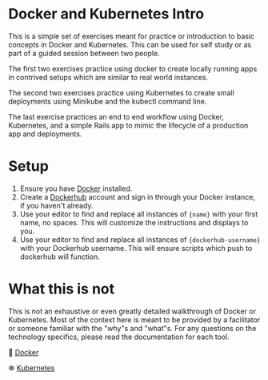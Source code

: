 # Docker and Kubernetes Intro

This is a simple set of exercises meant for practice or introduction to basic concepts in Docker and Kubernetes. This can be used for self study or as part of a guided session between two people.

The first two exercises practice using docker to create locally running apps in contrived setups which are similar to real world instances.

The second two exercises practice using Kubernetes to create small deployments using Minikube and the kubectl command line.

The last exercise practices an end to end workflow using Docker, Kubernetes, and a simple Rails app to mimic the lifecycle of a production app and deployments.

# Setup

1. Ensure you have [Docker](https://www.docker.com) installed.
2. Create a [Dockerhub](https://hub.docker.com) account and sign in through your Docker instance, if you haven't already.
3. Use your editor to find and replace all instances of `{name}` with your first name, no spaces. This will customize the instructions and displays to you.
4. Use your editor to find and replace all instances of `{dockerhub-username}` with your Dockerhub username. This will ensure scripts which push to dockerhub will function.

# What this is not

This is not an exhaustive or even greatly detailed walkthrough of Docker or Kubernetes. Most of the context here is meant to be provided by a facilitator or someone familiar with the "why"s and "what"s. For any questions on the technology specifics, please read the documentation for each tool.

🐳 [Docker](https://www.docker.com)

☸ [Kubernetes](https://kubernetes.io)
